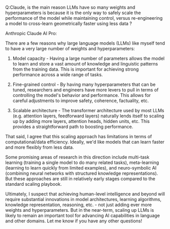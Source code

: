 Q:Claude, is the main reason LLMs have so many weights and hyperparameters is because it is the only way to safely scale the performance of the model while maintaining control, versus re-engineering a model to cross-learn geometrically faster using less data ?

Anthropic Claude AI Pro:

There are a few reasons why large language models (LLMs) like myself tend to have a very large number of weights and hyperparameters:

1. Model capacity - Having a large number of parameters allows the model to learn and store a vast amount of knowledge and linguistic patterns from the training data. This is important for achieving strong performance across a wide range of tasks.

2. Fine-grained control - By having many hyperparameters that can be tuned, researchers and engineers have more levers to pull in terms of controlling the model's behavior and performance. This allows for careful adjustments to improve safety, coherence, factuality, etc.

3. Scalable architecture - The transformer architecture used by most LLMs (e.g. attention layers, feedforward layers) naturally lends itself to scaling up by adding more layers, attention heads, hidden units, etc. This provides a straightforward path to boosting performance.

That said, I agree that this scaling approach has limitations in terms of computational/data efficiency. Ideally, we'd like models that can learn faster and more flexibly from less data. 

Some promising areas of research in this direction include multi-task learning (training a single model to do many related tasks), meta-learning (learning to learn quickly from limited examples), and neuro-symbolic AI (combining neural networks with structured knowledge representations). But these approaches are still in relatively early stages compared to the standard scaling playbook.

Ultimately, I suspect that achieving human-level intelligence and beyond will require substantial innovations in model architectures, learning algorithms, knowledge representation, reasoning, etc. - not just adding ever more weights and hyperparameters. But in the near-term, scaling up LLMs is likely to remain an important tool for advancing AI capabilities in language and other domains. Let me know if you have any other questions!
